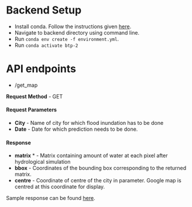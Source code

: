 # Backend Setup
* Install conda. Follow the instructions given [here](https://docs.anaconda.com/anaconda/install/linux/).
* Navigate to backend directory using command line.
* Run ```conda env create -f environment.yml```.
* Run ```conda activate btp-2```

# API endpoints
* /get_map

**Request Method** - GET

#### Request Parameters
* **City** - Name of city for which flood inundation has to be done
* **Date** - Date for which prediction needs to be done.

#### Response
* **matrix** * - Matrix containing amount of water at each pixel after hydrological simulation
* **bbox** - Coordinates of the bounding box corresponding to the returned matrix.
* **centre** - Coordinate of centre of the city in parameter. Google map is centred at this coordinate for display.

Sample response can be found [here](https://github.com/pragun22/BTP-2/blob/backend/backend/sample_response.json).
